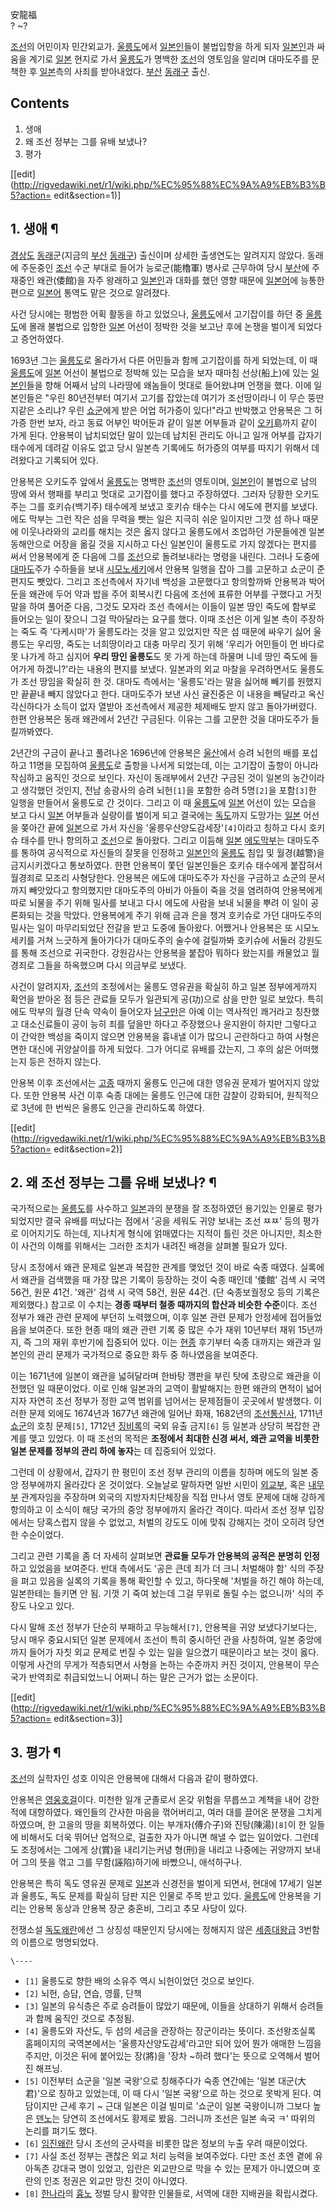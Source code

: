 安龍福  
? ~?

[조선](%EC%A1%B0%EC%84%A0.md)의 어민이자 민간외교가.
[울릉도](%EC%9A%B8%EB%A6%89%EB%8F%84.md)에서
[일본인](%EC%9D%BC%EB%B3%B8%EC%9D%B8.md)들이 불법입항을 하게 되자
[일본인](%EC%9D%BC%EB%B3%B8%EC%9D%B8.md)과 싸움을 계기로
[일본](%EC%9D%BC%EB%B3%B8.md) 현지로 가서
[울릉도](%EC%9A%B8%EB%A6%89%EB%8F%84.md)가 명백한 [조선](%EC%A1%B0%EC%84%A0.md)의
영토임을 알리며 대마도주를 문책한 후 [일본](%EC%9D%BC%EB%B3%B8.md)측의 사죄를 받아내었다.
[부산](%EB%B6%80%EC%82%B0.md) [동래구](%EB%8F%99%EB%9E%98%EA%B5%AC.md) 출신.

## Contents

    

1. 생애 
2. 왜 조선 정부는 그를 유배 보냈나? 
3. 평가 

[[edit](http://rigvedawiki.net/r1/wiki.php/%EC%95%88%EC%9A%A9%EB%B3%B5?action=
edit&section=1)]

## 1. 생애 ¶

[경상도](%EA%B2%BD%EC%83%81%EB%8F%84.md) [동래](%EB%8F%99%EB%9E%98.md)군(지금의
[부산](%EB%B6%80%EC%82%B0.md) [동래구](%EB%8F%99%EB%9E%98%EA%B5%AC.md)) 출신이며
상세한 출생연도는 알려지지 않았다. 동래에 주둔중인 [조선](%EC%A1%B0%EC%84%A0.md) 수군 부대로 들어가
능로군(能櫓軍) 병사로 근무하여 당시 [부산](%EB%B6%80%EC%82%B0.md)에 주재중인 왜관(倭館)을 자주 왕래하고
[일본인](%EC%9D%BC%EB%B3%B8%EC%9D%B8.md)과 대화를 했던 영향 때문에
[일본어](%EC%9D%BC%EB%B3%B8%EC%96%B4.md)에 능통한 편으로
[일본어](%EC%9D%BC%EB%B3%B8%EC%96%B4.md) 통역도 맡은 것으로 알려졌다.

  

사건 당시에는 평범한 어획 활동을 하고 있었으나, [울릉도](%EC%9A%B8%EB%A6%89%EB%8F%84.md)에서 고기잡이를
하던 중 [울릉도](%EC%9A%B8%EB%A6%89%EB%8F%84.md)에 몰래 불법으로 입항한
[일본](%EC%9D%BC%EB%B3%B8.md) 어선이 정박한 것을 보고난 후에 논쟁을 벌이게 되었다고 증언하였다.

  

1693년 그는 [울릉도](%EC%9A%B8%EB%A6%89%EB%8F%84.md)로 올라가서 다른 어민들과 함께 고기잡이를 하게
되었는데, 이 때 [울릉도](%EC%9A%B8%EB%A6%89%EB%8F%84.md)에
[일본](%EC%9D%BC%EB%B3%B8.md) 어선이 불법으로 정박해 있는 모습을 보자 때마침 선상(船上)에 있는
[일본인](%EC%9D%BC%EB%B3%B8%EC%9D%B8.md)들을 향해 어째서 남의 나라땅에 왜놈들이 멋대로 들어왔냐며 언쟁을
했다. 이에 일본인들은 "우린 80년전부터 여기서 고기를 잡았는데 여기가 조선땅이라니 이 무슨 뚱딴지같은 소리냐? 우린
[쇼군](%EC%87%BC%EA%B5%B0.md)에게 받은 어업 허가증이 있다!"라고 반박했고 안용복은 그 허가증 한번 보자, 라고
동료 어부인 박어둔과 같이 일본 어부들과 같이 [오키](%EC%98%A4%ED%82%A4.md)島까지 같이 가게 된다. 안용복이
납치되었단 말이 있는데 납치된 관리도 아니고 일개 어부를 갑자기 태수에게 데려갈 이유도 없고 당시 일본측 기록에도 허가증의 여부를 따지기
위해서 데려왔다고 기록되어 있다.

  

안용복은 오키도주 앞에서 [울릉도](%EC%9A%B8%EB%A6%89%EB%8F%84.md)는 명백한
[조선](%EC%A1%B0%EC%84%A0.md)의 영토이며,
[일본인](%EC%9D%BC%EB%B3%B8%EC%9D%B8.md)이 불법으로 남의 땅에 와서 행패를 부리고 멋대로 고기잡이를 했다고
주장하였다. 그러자 당황한 오키도주는 그를 호키슈(백기주) 태수에게 보냈고 호키슈 태수는 다시 에도에 편지를 보냈다. 에도 막부는 그런 작은
섬을 무력을 뺏는 일은 지극히 쉬운 일이지만 그깟 섬 하나 때문에 이웃나라와의 교리를 해치는 것은 옳지 않다고 울릉도에서 조업하던 가문들에겐
일본 동해안으로 어장을 옮길 것을 지시하고 다신 일본인이 울릉도로 가지 않겠다는 편지를 써서 안용복에게 준 다음에 그를
[조선](%EC%A1%B0%EC%84%A0.md)으로 돌려보내라는 명령을 내린다. 그러나 도중에
[대마도](%EB%8C%80%EB%A7%88%EB%8F%84.md)주가 수하들을 보내
[시모노세키](%EC%8B%9C%EB%AA%A8%EB%85%B8%EC%84%B8%ED%82%A4.md)에서 안용복 일행을 잡아 그를
고문하고 쇼군이 준 편지도 뺏았다. 그리고 조선측에서 자기네 백성을 고문했다고 항의할까봐 안용복과 박어둔을 왜관에 두어 약과 밥을 주어
회복시킨 다음에 조선에 표류한 어부를 구했다고 거짓말을 하여 풀어준 다음, 그것도 모자라 조선 측에서는 이들이 일본 땅인 죽도에 함부로
들어오는 일이 잦으니 그걸 막아달라는 요구를 했다. 이때 조선은 이게 일본 측이 주장하는 죽도 즉 '다케시마'가 울릉도라는 것을 알고
있었지만 작은 섬 때문에 싸우기 싫어 울릉도는 우리땅, 죽도는 너희땅이라고 대충 마무리 짓기 위해 '우리가 어민들이 먼 바다로 못 나가게
하고 심지어 **우리 땅인 울릉도**도 못 가게 하는데 하물며 니네 땅인 죽도에 들어가게 하겠니?'라는 내용의 편지를 보냈다. 일본과의 외교
마찰을 우려하면서도 울릉도가 조선 땅임을 확실히 한 것. 대마도 측에서는 '울릉도'라는 말을 싫어해 빼기를 원했지만 끝끝내 빼지 않았다고
한다. 대마도주가 보낸 사신 귤진중은 이 내용을 빼달라고 옥신각신하다가 소득이 없자 열받아 조선측에서 제공한 체제배도 받지 않고
돌아가버렸다. 한편 안용복은 동래 왜관에서 2년간 구금된다. 이유는 그를 고문한 것을 대마도주가 들킬까봐였다.

  

2년간의 구금이 끝나고 풀려나온 1696년에 안용복은 [울산](%EC%9A%B8%EC%82%B0.md)에서 승려 뇌헌의 배를 포섭하고
11명을 모집하여 [울릉도](%EC%9A%B8%EB%A6%89%EB%8F%84.md)로 출항을 나서게 되었는데, 이는 고기잡이 출항이
아니라 작심하고 움직인 것으로 보인다. 자신이 동래부에서 2년간 구금된 것이 일본의 농간이라고 생각했던 것인지, 전남 송광사의 승려
뇌헌`[1]`을 포함한 승려 5명`[2]`을 포함`[3]`한 일행을 만들어서 울릉도로 간 것이다. 그리고 이 때
[울릉도](%EC%9A%B8%EB%A6%89%EB%8F%84.md)에 [일본](%EC%9D%BC%EB%B3%B8.md) 어선이
있는 모습을 보고 다시 [일본](%EC%9D%BC%EB%B3%B8.md) 어부들과 실랑이를 벌이게 되고 결국에는
[독도](%EB%8F%85%EB%8F%84.md)까지 도망가는 [일본](%EC%9D%BC%EB%B3%B8.md) 어선을 쫒아간
끝에 [일본](%EC%9D%BC%EB%B3%B8.md)으로 가서 자신을 '울릉우산양도감세장'`[4]`이라고 칭하고 다시 호키슈 태수를
만나 항의하고 [조선](%EC%A1%B0%EC%84%A0.md)으로 돌아왔다. 그리고 이듬해
[일본](%EC%9D%BC%EB%B3%B8.md) [에도막부](%EC%97%90%EB%8F%84%20%EB%A7%89%EB%B6%80.md)는 대마도주를 통하여 공식적으로 자신들의 잘못을
인정하고 [일본인](%EC%9D%BC%EB%B3%B8%EC%9D%B8.md)의
[울릉도](%EC%9A%B8%EB%A6%89%EB%8F%84.md) 침입 및 월경(越警)을 금지시키겠다고 통보하였다. 한편 안용복이
쫓던 일본인들은 호키슈 태수에게 붙잡혀서 월경죄로 모조리 사형당한다. 안용복은 에도에 대마도주가 자신을 구금하고 쇼군의 문서까지 빼앗았다고
항의했지만 대마도주의 아비가 아들이 죽을 것을 염려하여 안용복에게 따로 뇌물을 주기 위해 밀사를 보내고 다시 에도에 사람을 보내 뇌물을 뿌려
이 일이 공론화되는 것을 막았다. 안용복에게 주기 위해 금과 은을 챙겨 호키슈로 가던 대마도주의 밀사는 일이 마무리되었단 전갈을 받고 도중에
돌아왔다. 어쨌거나 안용복은 또 시모노세키를 거쳐 느긋하게 돌아가다가 대마도주의 술수에 걸릴까봐 호키슈에 서둘러 강원도를 통해 조선으로
귀국한다. 강원감사는 안용복을 붙잡아 뭐하다 왔는지를 캐물었고 월경죄로 그들을 하옥했으며 다시 의금부로 보냈다.

  

사건이 알려지자, [조선](%EC%A1%B0%EC%84%A0.md)의 조정에서는 울릉도 영유권을 확실히 하고 일본 정부에게까지 확언을
받아온 점 등은 관료들 모두가 일관되게 공(功)으로 삼을 만한 일로 보았다. 특히 에도 막부의 월경 단속 약속이 들어오자
[남구만](%EB%82%A8%EA%B5%AC%EB%A7%8C.md)은 아예 이는 역사적인 쾌거라고 칭찬했고 대소신료들이 공이 능히 죄를
덮을만 하다고 주장했으나 윤지완이 하지만 그렇다고 이 간악한 백성을 죽이지 않으면 안용복을 흉내낼 이가 많으니 곤란하다고 하여 사형은 면한
대신에 귀양살이를 하게 되었다. 그가 어디로 유배를 갔는지, 그 후의 삶은 어떠했는지 등은 전하지 않는다.

  

안용복 이후 조선에서는 [고종](%EA%B3%A0%EC%A2%85.md) 때까지 울릉도 인근에 대한 영유권 문제가 벌어지지 않았다.
또한 안용복 사건 이후 숙종 대에는 울릉도 인근에 대한 감찰이 강화되어, 원칙적으로 3년에 한 번씩은 울릉도 인근을 관리하도록 하였다.

  

[[edit](http://rigvedawiki.net/r1/wiki.php/%EC%95%88%EC%9A%A9%EB%B3%B5?action=
edit&section=2)]

## 2. 왜 조선 정부는 그를 유배 보냈나? ¶

국가적으로는 [울릉도](%EC%9A%B8%EB%A6%89%EB%8F%84.md)를 사수하고
[일본](%EC%9D%BC%EB%B3%B8.md)과의 분쟁을 잘 조정하였던 용기있는 인물로 평가되었지만 결국 유배를 떠났다는 점에서
'공을 세워도 귀양 보내는 조선 ㅉㅉ' 등의 평가로 이어지기도 하는데, 지나치게 형식에 얽매였다는 지적이 틀린 것은 아니지만, 최소한 이
사건의 이해를 위해서는 그러한 조치가 내려진 배경을 살펴볼 필요가 있다.

  

당시 조정에서 왜관 문제로 일본과 복잡한 관계를 맺었던 것이 바로 숙종 때였다. 실록에서 왜관을 검색했을 때 가장 많은 기록이 등장하는 것이
숙종 때인데 '倭館' 검색 시 국역 56건, 원문 41건. '왜관' 검색 시 국역 58건, 원문 44건. (단 숙종보궐정오 등의 기록은
제외했다.) 참고로 이 수치는 **경종 때부터 철종 때까지의 합산과 비슷한 수준**이다. 조선 정부가 왜관 관련 문제에 부던히 노력했으며,
이후 일본 관련 문제가 안정세에 접어들었음을 보여준다. 또한 현종 때의 왜관 관련 기록 중 많은 수가 재위 10년부터 재위 15년까지, 즉
그의 재위 후반기에 집중되어 있다. 이는 [현종](%ED%98%84%EC%A2%85.md) 후기부터 숙종 대까지는 왜관과 일본인의 관리
문제가 국가적으로 중요한 화두 중 하나였음을 보여준다.

  

이는 1671년에 일본이 왜관을 넓혀달라며 한바탕 깽판을 부린 탓에 초량으로 왜관을 이전했던 일 때문이었다. 이로 인해 일본과의 교역이
활발해지는 한편 왜관의 면적이 넓어지자 자연히 조선 정부가 정한 교역 범위를 넘어서는 문제점들이 곳곳에서 발생했다. 이러한 문제 외에도
1674년과 1677년 왜관에 일어난 화재, 1682년의 [조선통신사](%EC%A1%B0%EC%84%A0%20%ED%86%B5%EC%8B%A0%EC%82%AC.md), 1711년
[쇼군](%EC%87%BC%EA%B5%B0.md)의 호칭 문제`[5]`, 1712년
[징비록](%EC%A7%95%EB%B9%84%EB%A1%9D.md)의 국외 유출 금지`[6]` 등 일본과 상당히 복잡한 관계를 맺고
있었다. 이 때 조선의 목적은 **조정에서 최대한 신경 써서, 왜관 교역을 비롯한 일본 문제를 정부의 관리 하에 놓자**는 데 집중되어
있었다.

  

그런데 이 상황에서, 갑자기 한 평민이 조선 정부 관리의 이름을 칭하며 에도의 일본 중앙 정부에까지 올라갔다 온 것이었다. 오늘날로 말하자면
일반 시민이 [외교부](%EC%99%B8%EA%B5%90%EB%B6%80.md), 혹은
[내무부](%EB%82%B4%EB%AC%B4%EB%B6%80.md) 관계자임을 주장하며 외국의 지방자치단체장을 직접 만나서 영토 문제에
대해 강하게 항의하고 이 소식이 해당 국가의 중앙 정부에까지 올라간 격이다. 따라서 조선 정부 입장에서는 당혹스럽지 않을 수 없었고, 처벌의
강도도 이에 맞춰 강해지는 것이 오히려 당연한 수순이었다.

  

그리고 관련 기록을 좀 더 자세히 살펴보면 **관료들 모두가 안용복의 공적은 분명히 인정**하고 있었음을 보여준다. 반대 측에서도 '공은
큰데 죄가 더 크니 처벌해야 함' 식의 주장을 펴고 있음을 실록의 기록을 통해 확인할 수 있고, 하다못해 '처벌을 하긴 해야 하는데,
일본한테는 들키면 안 됨. 기껏 기 죽여 놨는데 그걸 무위로 돌릴 수는 없으니까' 식의 주장도 나오고 있다.

  

다시 말해 조선 정부가 단순히 부패하고 무능해서`[7]`, 안용복을 귀양 보냈다기보다는, 당시 매우 중요시되던 일본 문제에서 조선이 특히
중시하던 관을 사칭하여, 일본 중앙에까지 들어가 자칫 외교 문제로 번질 수 있는 일을 일으켰기 때문이라고 보는 것이 옳다. 이렇게 사건의
무게가 적층되면서 사형을 논하는 수준까지 커진 것이지, 안용복이 무슨 국가 반역죄로 취급되었느니 어쩌니 하는 말은 근거가 없는 소문이다.

  

[[edit](http://rigvedawiki.net/r1/wiki.php/%EC%95%88%EC%9A%A9%EB%B3%B5?action=
edit&section=3)]

## 3. 평가 ¶

[조선](%EC%A1%B0%EC%84%A0.md)의 실학자인 성호 이익은 안용복에 대해서 다음과 같이 평하였다.

  

안용복은 [영웅호걸](%EC%98%81%EC%9B%85%ED%98%B8%EA%B1%B8.md)이다. 미천한 일개 군졸로서 온갖 위험을
무릅쓰고 계책을 내어 강한 적에 대항하였다. 왜인들의 간사한 마음을 꺾어버리고, 여러 대를 끌어온 분쟁을 그치게 하였으며, 한 고을의 땅을
회복하였다. 이는 부개자(傅介子)와 진탕(陳湯)`[8]`이 한 일들에 비해서도 더욱 뛰어난 업적으로, 걸출한 자가 아니면 해낼 수 없는
일이었다. 그런데도 조정에서는 그에게 상(賞)을 내리기는커녕 형(刑)을 내리고 나중에는 귀양까지 보내어 그의 뜻을 꺾고 그를
무함(誣陷)하기에 바빴으니, 애석하구나.

  
안용복은 특히 독도 영유권 문제로 [일본](%EC%9D%BC%EB%B3%B8.md)과 신경전을 벌이게 되면서, 현대에 17세기 일본과
울릉도, 독도 문제를 확실히 담판 지은 인물로 주목 받고 있다. [울릉도](%EC%9A%B8%EB%A6%89%EB%8F%84.md)에
안용복을 기리는 안용복 동상과 안용복 장군 충혼비, 그리고 추모 사당이 있다.

  

전쟁소설 [독도왜란](%EB%8F%85%EB%8F%84%EC%99%9C%EB%9E%80.md)에선 그 상징성 때문인지 당시에는 정해지지
않은 [세종대왕급](%EC%84%B8%EC%A2%85%EB%8C%80%EC%99%95%EA%B8%89.md) 3번함의 이름으로
명명되었다.

`\----`

  * `[1]` 울릉도로 향한 배의 소유주 역시 뇌헌이었던 것으로 보인다.
  * `[2]` 뇌헌, 승담, 연습, 영률, 단책
  * `[3]` 일본의 유식층은 주로 승려들이 많았기 때문에, 이들을 상대하기 위해서 승려들과 함께 움직인 것으로 추정됨.
  * `[4]` 울릉도와 자산도, 두 섬의 세금을 관장하는 장군이라는 뜻이다. 조선왕조실록 홈페이지의 국역본에서는 '울릉자산양도감세'라고만 되어 있어 뭔가 애매한 느낌을 주지만, 이것은 뒤에 붙어있는 장(將)을 '장차 ~하려 했다'는 뜻으로 오역해서 벌어진 해프닝.
  * `[5]` 이전부터 쇼군을 '일본 국왕'으로 칭해주다가 숙종 연간에는 '일본 대군(大君)'으로 칭하고 있었는데, 이 때 다시 '일본 국왕'으로 하는 것으로 못박게 된다. 여담이지만 근세 후기 ~ 근대 일본은 이걸 빌미로 '쇼군이 일본 국왕이니까 그보다 높은 [덴노](%EB%8D%B4%EB%85%B8.md)는 당연히 조선에서도 황제로 봤음. 그러니까 조선은 일본 속국 ㅋ' 따위의 논리를 펴기도 했다.
  * `[6]` [임진왜란](%EC%9E%84%EC%A7%84%EC%99%9C%EB%9E%80.md) 당시 조선의 군사력을 비롯한 많은 정보의 누출 우려 때문이었다.
  * `[7]` 사실 조선 정부는 괜찮은 외교 처리 능력을 보여주었다. 다만 조선 초엔 곁에 유아독존 강대국 명이 있었고, 임란은 외교만으로 막을 수 있는 문제가 아니였으며 호란의 인조 정권은 외교만 망친 것이 아니였다.
  * `[8]` [한나라](%ED%95%9C%EB%82%98%EB%9D%BC.md)의 [흉노](%ED%9D%89%EB%85%B8.md) 정벌 당시 활약한 인물들로, 서역에 대한 지배권을 확립시켰다.

